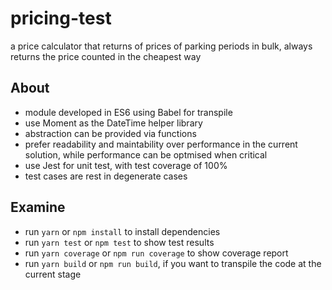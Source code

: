 # pricing-test

a price calculator that returns of prices of parking periods in bulk, always returns the price counted in the cheapest way

## About

 * module developed in ES6 using Babel for transpile
 * use Moment as the DateTime helper library
 * abstraction can be provided via functions
 * prefer readability and maintability over performance in the current solution, while performance can be optmised when critical
 * use Jest for unit test, with test coverage of 100%
 * test cases are rest in degenerate cases

## Examine

 * run `yarn` or `npm install` to install dependencies
 * run `yarn test` or `npm test` to show test results
 * run `yarn coverage` or `npm run coverage` to show coverage report
 * run `yarn build` or `npm run build`, if you want to transpile the code at the current stage